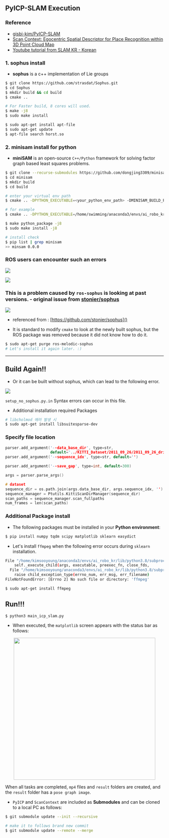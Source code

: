 ## PyICP-SLAM Execution

### Reference

* [gisbi-kim/PyICP-SLAM](https://github.com/gisbi-kim/PyICP-SLAM/tree/master)
* [Scan Context: Egocentric Spatial Descriptor
for Place Recognition within 3D Point Cloud Map](https://irap.kaist.ac.kr/publications/gkim-2018-iros.pdf)
* [Youtube tutorial from SLAM KR - Korean](https://www.youtube.com/watch?v=xuMZVC53SGU)

### 1. sophus install

* **sophus** is a c++ implementation of Lie groups

```bash
$ git clone https://github.com/strasdat/Sophus.git
$ cd Sophus
$ mkdir build && cd build
$ cmake ..

# For Faster build, 8 cores will used.
$ make -j8
$ sudo make install

$ sudo apt-get install apt-file
$ sudo apt-get update
$ apt-file search horst.so
```

### 2. minisam install for python

* **miniSAM** is an open-source `C++/Python` framework for solving factor graph based least squares problems.

```bash
$ git clone --recurse-submodules https://github.com/dongjing3309/minisam.git
$ cd minisam
$ mkdir build
$ cd build

# enter your virtual env path
$ cmake .. -DPYTHON_EXECUTABLE=<your_python_env_path> -DMINISAM_BUILD_PYTHON_PACKAGE=ON -DMINISAM_BUILD_SHARED_LIB=ON

# for example
$ cmake .. -DPYTHON_EXECUTABLE=/home/swimming/anaconda3/envs/ai_robo_kr_env/bin/python -DMINISAM_BUILD_PYTHON_PACKAGE=ON -DMINISAM_BUILD_SHARED_LIB=ON

$ make python_package -j8
$ sudo make install -j8

# install check
$ pip list | grep minisam
>> minsam 0.0.0
```

### ROS users can encounter such an errors 

![](https://user-images.githubusercontent.com/12381733/106414198-6440c780-648f-11eb-8a23-77cdbe335cd5.png)

![](https://user-images.githubusercontent.com/12381733/106414199-64d95e00-648f-11eb-90c1-ff7e0a4a0712.png)

### This is a problem caused by `ros-sophus` is looking at past versions. - original issue from [stonier/sophus](https://github.com/stonier/sophus)

![](https://user-images.githubusercontent.com/12381733/106414200-6571f480-648f-11eb-8e40-53212641ed77.png)


* referenced from : [https://github.com/stonier/sophus]()

- It is standard to modify `cmake` to look at the newly built sophus, but the ROS package was removed because it did not know how to do it.

```bash
$ sudo apt-get purge ros-melodic-sophus
# Let's install it again later. :)
```


---

## Build Again!!

- Or it can be built without sophus, which can lead to the following error.

![](https://user-images.githubusercontent.com/12381733/106414201-660a8b00-648f-11eb-8f2e-5322df6dd6fb.png)


`setup_no_sophus.py.in` Syntax errors can occur in this file.

- Additional installation required Packages

```bash
# libcholmod 에러 발생 시
$ sudo apt-get install libsuitesparse-dev
```

### Specify file location

```cpp
parser.add_argument('--data_base_dir', type=str, 
                    default='../KITTI_Dataset/2011_09_26/2011_09_26_drive_0027_sync/velodyne_points/data')
parser.add_argument('--sequence_idx', type=str, default='')

parser.add_argument('--save_gap', type=int, default=300)

args = parser.parse_args()

# dataset 
sequence_dir = os.path.join(args.data_base_dir, args.sequence_idx, '')
sequence_manager = Ptutils.KittiScanDirManager(sequence_dir)
scan_paths = sequence_manager.scan_fullpaths
num_frames = len(scan_paths)
```

### Additional Package install

* The following packages must be installed in your **Python environment**:

```bash
$ pip install numpy tqdm scipy matplotlib sklearn easydict
```

* Let's install `ffmpeg` when the following error occurs during `sklearn` installation.

```bash
File "/home/kimsooyoung/anaconda3/envs/ai_robo_kr/lib/python3.8/subprocess.py", line 854, in __init__
    self._execute_child(args, executable, preexec_fn, close_fds,
  File "/home/kimsooyoung/anaconda3/envs/ai_robo_kr/lib/python3.8/subprocess.py", line 1702, in _execute_child
    raise child_exception_type(errno_num, err_msg, err_filename)
FileNotFoundError: [Errno 2] No such file or directory: 'ffmpeg'
```

```bash
$ sudo apt-get install ffmpeg
```

## Run!!!


```bash
$ python3 main_icp_slam.py
```

- When executed, the `matplotlib` screen appears with the status bar as follows:

<p align="center">
    <img src="https://user-images.githubusercontent.com/12381733/106414204-660a8b00-648f-11eb-9d98-e976c0836577.png" width="450">
</p>

When all tasks are completed, `mp4` files and `result` folders are created, and the `result` folder has a `pose graph image`.

* `PyICP` and `ScanContext` are included as **Submodules** and can be cloned to a local PC as follows:

```bash
$ git submodule update --init --recursive

# make it to follows brand new commit
$ git submodule update --remote --merge
```
